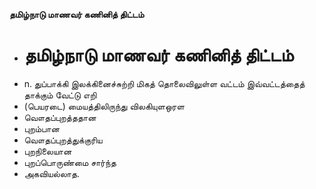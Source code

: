 **தமிழ்நாடு மாணவர் கணினித் திட்டம்**
- # தமிழ்நாடு மாணவர் கணினித் திட்டம்
- n. துப்பாக்கி இலக்கினைச்சுற்றி மிகத் தொலைவிலுள்ள வட்டம் இவ்வட்டத்தைத் தாக்கும் வேட்டு எறி
- (பெயரடை) மையத்திலிருந்து விலகியுளஒரள
- வௌதப்புறத்ததான
- புறம்பான
- வௌதப்புறத்துக்குரிய
- புறநிலையான
- புறப்பொருண்மை சார்ந்த
- அகவியல்லாத.

